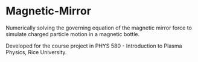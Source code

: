 # Magnetic-Mirror
Numerically solving the governing equation of the magnetic mirror force to simulate charged particle motion in a magnetic bottle.

Developed for the course project in PHYS 580 - Introduction to Plasma Physics, Rice University.
